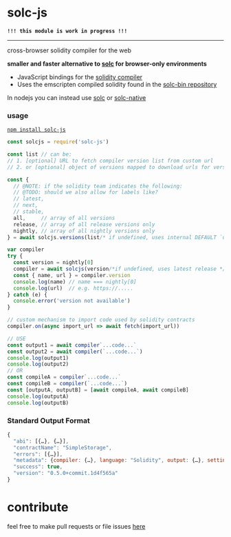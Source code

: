 # solc-js
**`!!! this module is work in progress !!!`**

---

cross-browser solidity compiler for the web

**smaller and faster alternative to [solc](https://www.npmjs.com/package/solc) for browser-only environments**
* JavaScript bindings for the [solidity compiler](https://github.com/ethereum/solidity)
* Uses the emscripten compiled solidity found in the [solc-bin repository](https://github.com/ethereum/solc-bin)

In nodejs you can instead use [solc](https://www.npmjs.com/package/solc) or [solc-native](https://www.npmjs.com/package/solc-native)

### usage
[`npm install solc-js`](https://www.npmjs.com/package/solc-js)
```js
const solcjs = require('solc-js')

const list // can be:
// 1. [optional] URL to fetch compiler version list from custom url
// 2. or [optional] object of versions mapped to download urls for versions

const {
  // @NOTE: if the solidity team indicates the following:
  // @TODO: should we also allow for labels like?
  // latest,
  // next,
  // stable,
  all,     // array of all versions
  release, // array of all release versions only
  nightly, // array of all nightly versions only
} = await solcjs.versions(list/* if undefined, uses internal DEFAULT `url` */)

var compiler
try {
  const version = nightly[0]
  compiler = await solcjs(version/*if undefined, uses latest release */)
  const { name, url } = compiler.version
  console.log(name) // name === nightly[0]
  console.log(url)  // e.g. https://.....
} catch (e) {
  console.error('version not available')
}

// custom mechanism to import code used by solidity contracts
compiler.on(async import_url => await fetch(import_url))

// USE
const output1 = await compiler`...code...`
const output2 = await compiler(`...code...`)
console.log(output1)
console.log(output2)
// OR
const compileA = compiler`...code...`
const compileB = compiler(`...code...`)
const [outputA, outputB] = [await compileA, await compileB]
console.log(outputA)
console.log(outputB)
```

### Standard Output Format

```js
{
  "abi": [{…}, {…}],
  "contractName": "SimpleStorage",
  "errors": [{…}],
  "metadata": {compiler: {…}, language: "Solidity", output: {…}, settings: {…}, sources: {…}, …},
  "success": true,
  "version": "0.5.0+commit.1d4f565a"
}
```

# contribute
feel free to make pull requests or file issues [here](https://github.com/ethereum/play/issues)
